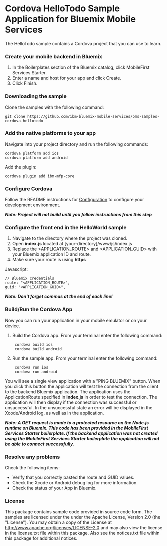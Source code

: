 # Cordova HelloTodo Sample Application for Bluemix Mobile Services

The HelloTodo sample contains a Cordova project that you can use to learn.

### Create your mobile backend in Bluemix

1. In the Boilerplates section of the Bluemix catalog, click MobileFirst Services Starter.
2. Enter a name and host for your app and click Create.
3. Click Finish. 

### Downloading the sample

Clone the samples with the following command:
	
	git clone https://github.com/ibm-bluemix-mobile-services/bms-samples-cordova-hellotodo
	
### Add the native platforms to your app

Navigate into your project directory and run the following commands:

	cordova platform add ios
	cordova platform add android
	
Add the plugin:

	cordova plugin add ibm-mfp-core

### Configure Cordova

Follow the README instructions for [Configuration](https://github.com/ibm-bluemix-mobile-services/bms-clientsdk-cordova-plugin-core/#configuration) to configure your development environment.

***Note: Project will not build until you follow instructions from this step***
  
### Configure the front end in the HelloWorld sample

1. Navigate to the directory where the project was cloned.
2. Open <b>index.js</b> located at [your-directory]/www/js/index.js
3. Replace the \<APPLICATION_ROUTE\> and \<APPLICATION_GUID\> with your Bluemix application ID and route.
4. Make sure your route is using **https**

Javascript:
	
	// Bluemix credentials
	route: "<APPLICATION_ROUTE>",
	guid: "<APPLICATION_GUID>",	

***Note: Don't forget commas at the end of each line!***

### Build/Run the Cordova App

Now you can run your application in your mobile emulator or on your device.

1. Build the Cordova app. From your terminal enter the following command:

		cordova build ios
		cordova build android

2. Run the sample app. From your terminal enter the following command:

		cordova run ios
		cordova run android		



You will see a single view application with a "PING BLUEMIX" button. When you click this button the application will test the connection from the client to the backend Bluemix application. The application uses the ApplicationRoute specified in **index.js** in order to test the connection. The application will then display if the connection was successful or unsuccessful. In the unsuccessful state an error will be displayed in the Xcode/Android log, as well as in the application.

***Note: A GET request is made to a protected resource on the Node.js runtime on Bluemix. This code has been provided in the MobileFirst Services Starter boilerplate. If the backend application was not created using the MobileFirst Services Starter boilerplate the application will not be able to connect successfully.***

### Resolve any problems

Check the following items:

- Verify that you correctly pasted the route and GUID values.
- Check the Xcode or Android debug log for more information.
- Check the status of your App in Bluemix.

### License

This package contains sample code provided in source code form. The samples are licensed under the under the Apache License, Version 2.0 (the "License"). You may obtain a copy of the License at http://www.apache.org/licenses/LICENSE-2.0 and may also view the license in the license.txt file within this package. Also see the notices.txt file within this package for additional notices.
